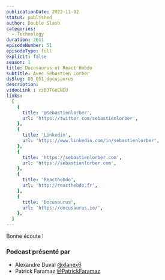 ```yaml
---
publicationDate: 2022-11-02
status: published
author: Double Slash
categories:
  - Technology
duration: 2611
episodeNumber: 51
episodeType: full
explicit: false
season: 1
title: Docusaurus et React Hebdo
subtitle: Avec Sébastien Lorber
dsSlug: DS_051_docusaurus
description: 
videoLink : xzB3TGeENEU
links:
  [
    {
      title: '@sebastienlorber',
      url: 'https://twitter.com/sebastienlorber',
    },
    {
      title: 'Linkedin',
      url: 'https://www.linkedin.com/in/sebastienlorber',
    },
    {
      title: 'https://sebastienlorber.com',
      url: 'https://sebastienlorber.com',
    },
    {
      title: 'Reacthebdo',
      url: 'http://reacthebdo.fr',
    },
    {
      title: 'Docusaurus',
      url: 'https://docusaurus.io/',
    },
  ]
---
```




Bonne écoute !

### Podcast présenté par

- Alexandre Duval [@xlanex6](https://twitter.com/xlanex6)
- Patrick Faramaz [@PatrickFaramaz](https://twitter.com/PatrickFaramaz)
